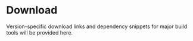 # Download

Version-specific download links and dependency snippets for major build tools
will be provided here.
